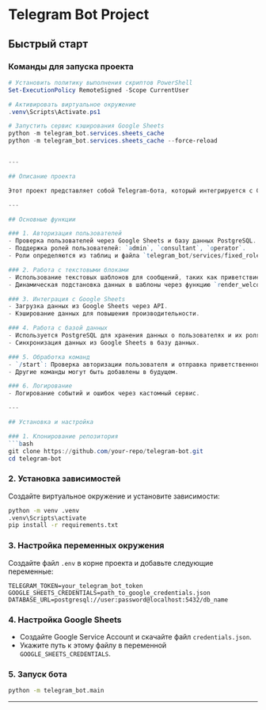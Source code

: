 # Telegram Bot Project

## Быстрый старт

### Команды для запуска проекта

```powershell
# Установить политику выполнения скриптов PowerShell
Set-ExecutionPolicy RemoteSigned -Scope CurrentUser

# Активировать виртуальное окружение
.venv\Scripts\Activate.ps1

# Запустить сервис кэширования Google Sheets
python -m telegram_bot.services.sheets_cache
python -m telegram_bot.services.sheets_cache --force-reload


---

## Описание проекта

Этот проект представляет собой Telegram-бота, который интегрируется с Google Sheets и базой данных PostgreSQL для управления пользователями и предоставления информации. Бот поддерживает авторизацию пользователей, обработку команд, а также работу с текстовыми блоками и логированием.

---

## Основные функции

### 1. Авторизация пользователей
- Проверка пользователей через Google Sheets и базу данных PostgreSQL.
- Поддержка ролей пользователей: `admin`, `consultant`, `operator`.
- Роли определяются из таблиц и файла `telegram_bot/services/fixed_roles.json`.

### 2. Работа с текстовыми блоками
- Использование текстовых шаблонов для сообщений, таких как приветствие (`welcome.md`) и информация о парке (`about_park.md`).
- Динамическая подстановка данных в шаблоны через функцию `render_welcome`.

### 3. Интеграция с Google Sheets
- Загрузка данных из Google Sheets через API.
- Кэширование данных для повышения производительности.

### 4. Работа с базой данных
- Используется PostgreSQL для хранения данных о пользователях и их ролях.
- Синхронизация данных из Google Sheets в базу данных.

### 5. Обработка команд
- `/start`: Проверка авторизации пользователя и отправка приветственного сообщения.
- Другие команды могут быть добавлены в будущем.

### 6. Логирование
- Логирование событий и ошибок через кастомный сервис.

---

## Установка и настройка

### 1. Клонирование репозитория
```bash
git clone https://github.com/your-repo/telegram-bot.git
cd telegram-bot
```

### 2. Установка зависимостей
Создайте виртуальное окружение и установите зависимости:
```bash
python -m venv .venv
.venv\Scripts\activate
pip install -r requirements.txt
```

### 3. Настройка переменных окружения
Создайте файл `.env` в корне проекта и добавьте следующие переменные:
```
TELEGRAM_TOKEN=your_telegram_bot_token
GOOGLE_SHEETS_CREDENTIALS=path_to_google_credentials.json
DATABASE_URL=postgresql://user:password@localhost:5432/db_name
```

### 4. Настройка Google Sheets
- Создайте Google Service Account и скачайте файл `credentials.json`.
- Укажите путь к этому файлу в переменной `GOOGLE_SHEETS_CREDENTIALS`.

### 5. Запуск бота
```bash
python -m telegram_bot.main
```

---
